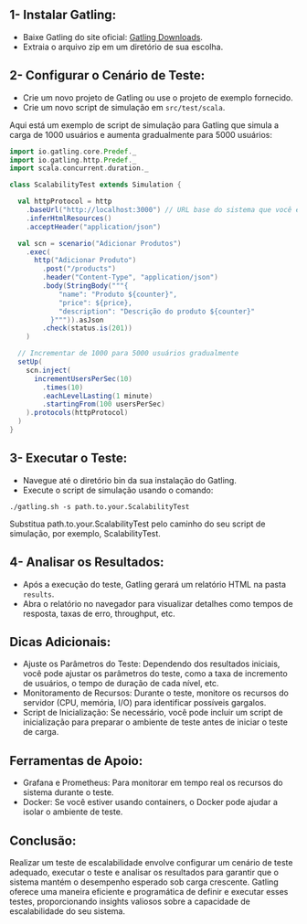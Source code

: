 ## 1- Instalar Gatling:

- Baixe Gatling do site oficial: [Gatling Downloads](https://gatling.io/download/).
- Extraia o arquivo zip em um diretório de sua escolha.

## 2- Configurar o Cenário de Teste:

- Crie um novo projeto de Gatling ou use o projeto de exemplo fornecido.
- Crie um novo script de simulação em `src/test/scala`.
  
Aqui está um exemplo de script de simulação para Gatling que simula a carga de 1000 usuários e aumenta gradualmente para 5000 usuários:
```scala
import io.gatling.core.Predef._
import io.gatling.http.Predef._
import scala.concurrent.duration._

class ScalabilityTest extends Simulation {

  val httpProtocol = http
    .baseUrl("http://localhost:3000") // URL base do sistema que você está testando
    .inferHtmlResources()
    .acceptHeader("application/json")

  val scn = scenario("Adicionar Produtos")
    .exec(
      http("Adicionar Produto")
        .post("/products")
        .header("Content-Type", "application/json")
        .body(StringBody("""{
            "name": "Produto ${counter}",
            "price": ${price},
            "description": "Descrição do produto ${counter}"
          }""")).asJson
        .check(status.is(201))
    )

  // Incrementar de 1000 para 5000 usuários gradualmente
  setUp(
    scn.inject(
      incrementUsersPerSec(10)
        .times(10)
        .eachLevelLasting(1 minute)
        .startingFrom(100 usersPerSec)
    ).protocols(httpProtocol)
  )
}

```
## 3- Executar o Teste:
  - Navegue até o diretório bin da sua instalação do Gatling.
  - Execute o script de simulação usando o comando:
```
./gatling.sh -s path.to.your.ScalabilityTest
```
Substitua path.to.your.ScalabilityTest pelo caminho do seu script de simulação, por exemplo, ScalabilityTest.

## 4- Analisar os Resultados:

- Após a execução do teste, Gatling gerará um relatório HTML na pasta `results`.
- Abra o relatório no navegador para visualizar detalhes como tempos de resposta, taxas de erro, throughput, etc.

## Dicas Adicionais:

- Ajuste os Parâmetros do Teste: Dependendo dos resultados iniciais, você pode ajustar os parâmetros do teste, como a taxa de incremento de usuários, o tempo de duração de cada nível, etc.
- Monitoramento de Recursos: Durante o teste, monitore os recursos do servidor (CPU, memória, I/O) para identificar possíveis gargalos.
- Script de Inicialização: Se necessário, você pode incluir um script de inicialização para preparar o ambiente de teste antes de iniciar o teste de carga.

## Ferramentas de Apoio:

- Grafana e Prometheus: Para monitorar em tempo real os recursos do sistema durante o teste.
- Docker: Se você estiver usando containers, o Docker pode ajudar a isolar o ambiente de teste.

## Conclusão:

Realizar um teste de escalabilidade envolve configurar um cenário de teste adequado, executar o teste e analisar os resultados para garantir que o sistema mantém o desempenho esperado sob carga crescente. Gatling oferece uma maneira eficiente e programática de definir e executar esses testes, proporcionando insights valiosos sobre a capacidade de escalabilidade do seu sistema.
